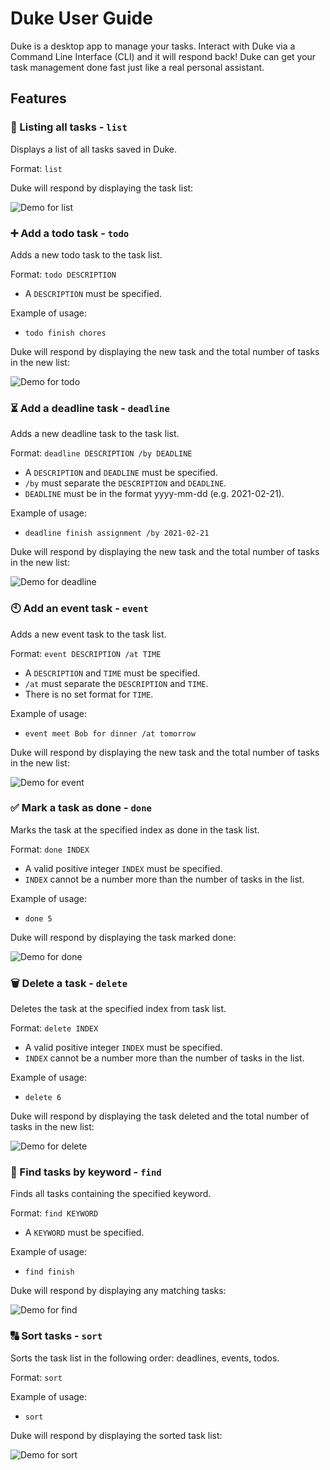# Duke User Guide

Duke is a desktop app to manage your tasks. Interact with Duke via a Command Line Interface (CLI) and it will respond back! Duke can get your task management done fast just like a real personal assistant.

## Features

### 📃 Listing all tasks - `list`

Displays a list of all tasks saved in Duke.

Format: `list`

Duke will respond by displaying the task list:

![Demo for list](./ListExample.png)

### ➕ Add a todo task - `todo`

Adds a new todo task to the task list.

Format: `todo DESCRIPTION`
* A `DESCRIPTION` must be specified.

Example of usage: 
* `todo finish chores`

Duke will respond by displaying the new task and the total number of tasks in the new list:

![Demo for todo](./TodoExample.png)

### ⏳ Add a deadline task - `deadline`

Adds a new deadline task to the task list.

Format: `deadline DESCRIPTION /by DEADLINE`
* A `DESCRIPTION` and `DEADLINE` must be specified.
* `/by` must separate the `DESCRIPTION` and `DEADLINE`.
* `DEADLINE` must be in the format yyyy-mm-dd (e.g. 2021-02-21).

Example of usage:
* `deadline finish assignment /by 2021-02-21`

Duke will respond by displaying the new task and the total number of tasks in the new list:

![Demo for deadline](./DeadlineExample.png)

### 🕙 Add an event task - `event`

Adds a new event task to the task list.

Format: `event DESCRIPTION /at TIME`
* A `DESCRIPTION` and `TIME` must be specified.
* `/at` must separate the `DESCRIPTION` and `TIME`.
* There is no set format for `TIME`.

Example of usage:
* `event meet Bob for dinner /at tomorrow`

Duke will respond by displaying the new task and the total number of tasks in the new list:

![Demo for event](./EventExample.png)

### ✅️ Mark a task as done - `done`

Marks the task at the specified index as done in the task list.

Format: `done INDEX`
* A valid positive integer `INDEX` must be specified.
* `INDEX` cannot be a number more than the number of tasks in the list.

Example of usage:
* `done 5`

Duke will respond by displaying the task marked done:

![Demo for done](./DoneExample.png)

### 🗑 Delete a task - `delete`

Deletes the task at the specified index from task list.

Format: `delete INDEX`
* A valid positive integer `INDEX` must be specified.
* `INDEX` cannot be a number more than the number of tasks in the list.

Example of usage:
* `delete 6`

Duke will respond by displaying the task deleted and the total number of tasks in the new list:

![Demo for delete](./DeleteExample.png)

### 🔎 Find tasks by keyword - `find`

Finds all tasks containing the specified keyword.

Format: `find KEYWORD`
* A `KEYWORD` must be specified.

Example of usage:
* `find finish`

Duke will respond by displaying any matching tasks:

![Demo for find](./FindExample.png)

### 🔠 Sort tasks - `sort`

Sorts the task list in the following order: deadlines, events, todos.

Format: `sort`

Example of usage:
* `sort`

Duke will respond by displaying the sorted task list:

![Demo for sort](./SortExample.png)